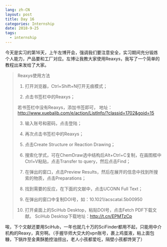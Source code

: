 ```yaml
---
lang: zh-CN
layout: post
title: Day 16
categories: Internship
date: 2018-9-25
tags:
  - internship
---
```


今天是实习的第16天，上午左博开会，强调我们要注意安全，实习期间充分锻炼个人能力，产品要和工厂对应。左博让我教大家使用Reaxys，我写了一个简单的教程出来发给了大家。

>Reaxys使用方法
>
>1.	打开浏览器，Ctrl+Shift+N打开无痕模式；
> 
>2.	点击书签栏中的Reaxys；
> 
>若书签栏中没有Reaxys，添加书签即可，
>地址：http://www.xuebalib.com/e/action/ListInfo/?classid=1702&goid=15
> 
>3.	输入账号和密码，点击登陆；
> 
>4.	再次点击书签栏中的Reaxys；
> 
>5.	点击Create Structure or Reaction Drawing；
> 
>6.	搜索化学式，可在ChemDraw选中结构后Alt+Ctrl+C复制，在画图框中Ctrl+V粘贴，点击Transfer to query，然后点击Find；
> 
>7.	在弹出的窗口，点击Preview Results，然后在展开的信息中找到所搜索的物质，点击Preparations；
>
>8.	找到需要的反应，在下面的文献中，点击UCONN Full Text；
> 
>9.	在弹出的窗口中复制DOI号，如：10.1021/acscatal.5b00950
> 
>10.	打开桌面上的SciHub Desktop，粘贴DOI号，点击Fetch PDF下载文献。
>SciHub Desktop下载地址：http://t.cn/EPMTzCp 

唉，下个文献还要用SciHub，一年也就几十万的SciFinder都用不起，只能用中介机构的Reaxy，真穷啊。（手握华师大交大的vpn账号，裹上鸡蛋液，粘上面包糠，下锅炸至金黄酥脆控油捞出，老人小孩都爱吃，隔壁小孩都馋哭了）
